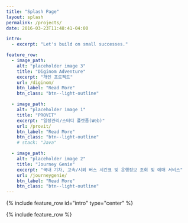```yaml
---
title: "Splash Page"
layout: splash
permalink: /projects/
date: 2016-03-23T11:48:41-04:00

intro:
  - excerpt: "Let's build on small successes."

feature_row:
  - image_path:
    alt: "placeholder image 3"
    title: "Diginom Adventure"
    excerpt: "개인 프로젝트"
    url: /diginom/
    btn_label: "Read More"
    btn_class: "btn--light-outline"

  - image_path:
    alt: "placeholder image 1"
    title: "PROVIT"
    excerpt: "일정관리/스터디 플랫폼(Web)"
    url: /provit/
    btn_label: "Read More"
    btn_class: "btn--light-outline"
    # stack: "Java"

  - image_path:
    alt: "placeholder image 2"
    title: "Journey Genie"
    excerpt: "국내 기차, 고속/시외 버스 시간표 및 운행정보 조회 및 예매 서비스"
    url: /journeygenie/
    btn_label: "Read More"
    btn_class: "btn--light-outline"
---
```


{% include feature_row id="intro" type="center" %}

{% include feature_row %}

<!-- {% include feature_row %} -->

<!-- {% include feature_row id="feature_row2" type="left" %} -->

<!-- {% include feature_row id="feature_row3" type="right" %} -->

<!-- {% include feature_row id="feature_row4" type="center" %} -->

<!-- ---
title: 'Projects'
layout: splash
toc_label: 'Projects'
toc_icon: 'heart'
related: false
date: 2024-04-05
last_modified_at: 2024-04-05

gallery:
  - url: https://flic.kr/p/8a6Ven
    image_path: https://farm2.staticflickr.com/1272/4697500467_8294dac099_q.jpg
    alt: 'Black and grays with a hint of green'
  - url: https://flic.kr/p/8a738X
    image_path: https://farm5.staticflickr.com/4029/4697523701_249e93ba23_q.jpg
    alt: 'Made for open text placement'
  - url: https://flic.kr/p/8a6VXP
    image_path: https://farm5.staticflickr.com/4046/4697502929_72c612c636_q.jpg
    alt: 'Fog in the trees'
--- -->
<!-- # header:
#   overlay_color: '#000'
#   overlay_filter: '0.5'
#   overlay_image: /assets/images/unsplash-image-1.jpg
#   actions:
#     - label: 'Download'
#       url: 'https://github.com/mmistakes/minimal-mistakes/'
#   caption: 'Photo credit: [**Unsplash**](https://unsplash.com)'
# excerpt: 'Bacon ipsum dolor sit amet salami ham hock ham, hamburger corned beef short ribs kielbasa biltong t-bone drumstick tri-tip tail sirloin pork chop.' -->
<!-- # feature_row2:
#   - image_path: /assets/images/unsplash-gallery-image-2-th.jpg
#     alt: 'placeholder image 2'
#     title: 'Placeholder Image Left Aligned'
#     excerpt: 'This is some sample content that goes here with **Markdown** formatting. Left aligned with `type="left"`'
#     url: '#test-link'
#     btn_label: 'Read More'
#     btn_class: 'btn--primary'
# feature_row3:
#   - image_path: /assets/images/unsplash-gallery-image-2-th.jpg
#     alt: 'placeholder image 2'
#     title: 'Placeholder Image Right Aligned'
#     excerpt: 'This is some sample content that goes here with **Markdown** formatting. Right aligned with `type="right"`'
#     url: '#test-link'
#     btn_label: 'Read More'
#     btn_class: 'btn--primary'
# feature_row4:
#   - image_path: /assets/images/unsplash-gallery-image-2-th.jpg
#     alt: 'placeholder image 2'
#     title: 'Placeholder Image Center Aligned'
#     excerpt: 'This is some sample content that goes here with **Markdown** formatting. Centered with `type="center"`'
#     url: '#test-link'
#     btn_label: 'Read More'
#     btn_class: 'btn--primary' -->
